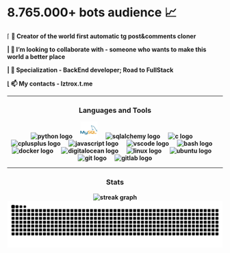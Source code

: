 # 8.765.000+ bots audience 📈

⌈ <b>👑 Creator of the world first automatic tg post&comments cloner

| <b>👯 I’m looking to collaborate with - </b>someone who wants to make this world a better place

| <b>📝 Specialization - </b>BackEnd developer; Road to FullStack

⌊ <b>📫 My contacts - </b>lztrox.t.me

---
<div align="center">

### Languages and Tools

<img src="https://cdn.jsdelivr.net/gh/devicons/devicon/icons/python/python-original.svg" height="40" alt="python logo"/>
<img width="12"/>
<img src="https://raw.githubusercontent.com/devicons/devicon/master/icons/mysql/mysql-original-wordmark.svg" height="40" alt="mysql logo"/>
<img width="12"/>
<img src="https://cdn.jsdelivr.net/gh/devicons/devicon/icons/sqlalchemy/sqlalchemy-original.svg" height="40" alt="sqlalchemy logo"/>
<img width="12"/>
<img src="https://cdn.jsdelivr.net/gh/devicons/devicon/icons/c/c-original.svg" height="40" alt="c logo"/>
<img width="12"/>
<img src="https://cdn.jsdelivr.net/gh/devicons/devicon/icons/cplusplus/cplusplus-original.svg" height="40" alt="cplusplus logo"/>
<img width="12"/>
<img src="https://cdn.jsdelivr.net/gh/devicons/devicon/icons/javascript/javascript-original.svg" height="40" alt="javascript logo"/>
<img width="12"/>
<img src="https://cdn.jsdelivr.net/gh/devicons/devicon/icons/vscode/vscode-original.svg" height="40" alt="vscode logo"/>
<img width="12"/>
<img src="https://cdn.jsdelivr.net/gh/devicons/devicon/icons/bash/bash-original.svg" height="40" alt="bash logo"/>
<img width="12"/>
<img src="https://cdn.jsdelivr.net/gh/devicons/devicon/icons/docker/docker-original.svg" height="40" alt="docker logo"/>
<img width="12"/>
<img src="https://cdn.jsdelivr.net/gh/devicons/devicon/icons/digitalocean/digitalocean-original.svg" height="40" alt="digitalocean logo"/>
<img width="12"/>
<img src="https://cdn.jsdelivr.net/gh/devicons/devicon/icons/linux/linux-original.svg" height="40" alt="linux logo"/>
<img width="12"/>
<img src="https://cdn.jsdelivr.net/gh/devicons/devicon/icons/ubuntu/ubuntu-plain.svg" height="40" alt="ubuntu logo"/>
<img width="12"/>
<img src="https://cdn.jsdelivr.net/gh/devicons/devicon/icons/git/git-original.svg" height="40" alt="git logo"/>
<img width="12"/>
<img src="https://cdn.jsdelivr.net/gh/devicons/devicon/icons/gitlab/gitlab-original.svg" height="40" alt="gitlab logo"/>

---
### Stats

<img src="https://streak-stats.demolab.com?user=lztrox&locale=en&mode=daily&theme=dark&hide_border=false&border_radius=5&date_format=j%20M%5B%20Y%5D&order=3" height="150" alt="streak graph"/>
<img src="https://github.com/lztrox/lztrox/blob/output/snake.svg" alt="Snake animation"/>
</div>




